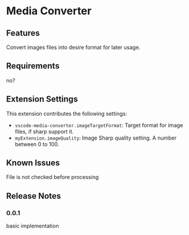 # Media Converter

## Features

Convert images files into desire format for later usage.

## Requirements

no?

## Extension Settings

This extension contributes the following settings:

- `vscode-media-converter.imageTargetFormat`: Target format for image files, if sharp support it.
- `myExtension.imageQuality`: Image Sharp quality setting. A number between 0 to 100.

## Known Issues

File is not checked before processing

## Release Notes

### 0.0.1

basic implementation
